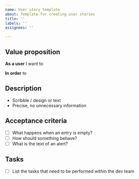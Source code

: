 ```yaml
---
name: User story template
about: Template for creating user stories
title: ''
labels: ''
assignees: ''

---
```


## Value proposition
**As a user** I want to 

**In order** to 

## Description
- Scribble / design or text
- Precise, no unnecessary information
 
## Acceptance criteria
- [ ] What happens when an entry is empty?
- [ ] How should something behave?
- [ ] What is the text of an alert?
 
## Tasks
- [ ] List the tasks that need to be performed within the dev team
